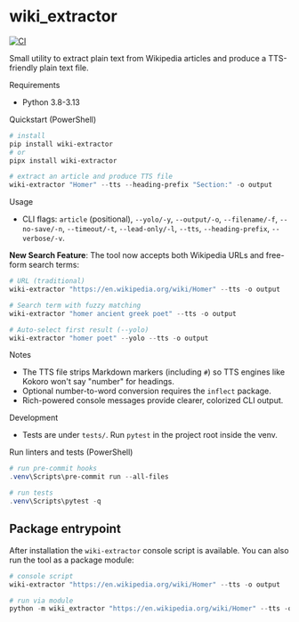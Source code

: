 # wiki_extractor

[![CI](https://github.com/patrickdeanbrown/wiki_extractor/actions/workflows/python-tests.yml/badge.svg)](https://github.com/patrickdeanbrown/wiki_extractor/actions/workflows/python-tests.yml)

Small utility to extract plain text from Wikipedia articles and produce a TTS-friendly plain text file.

Requirements
- Python 3.8-3.13

Quickstart (PowerShell)

```powershell
# install
pip install wiki-extractor
# or
pipx install wiki-extractor

# extract an article and produce TTS file
wiki-extractor "Homer" --tts --heading-prefix "Section:" -o output
```

Usage

- CLI flags: `article` (positional), `--yolo/-y`, `--output/-o`, `--filename/-f`, `--no-save/-n`, `--timeout/-t`, `--lead-only/-l`, `--tts`, `--heading-prefix`, `--verbose/-v`.

**New Search Feature**: The tool now accepts both Wikipedia URLs and free-form search terms:

```powershell
# URL (traditional)
wiki-extractor "https://en.wikipedia.org/wiki/Homer" --tts -o output

# Search term with fuzzy matching
wiki-extractor "homer ancient greek poet" --tts -o output

# Auto-select first result (--yolo)
wiki-extractor "homer poet" --yolo --tts -o output
```

Notes
- The TTS file strips Markdown markers (including `#`) so TTS engines like Kokoro won't say "number" for headings.
- Optional number-to-word conversion requires the `inflect` package.
- Rich-powered console messages provide clearer, colorized CLI output.

Development
- Tests are under `tests/`. Run `pytest` in the project root inside the venv.

Run linters and tests (PowerShell)

```powershell
# run pre-commit hooks
.venv\Scripts\pre-commit run --all-files

# run tests
.venv\Scripts\pytest -q
```

Package entrypoint
------------------

After installation the `wiki-extractor` console script is available. You can also run the tool as a package module:

```powershell
# console script
wiki-extractor "https://en.wikipedia.org/wiki/Homer" --tts -o output

# run via module
python -m wiki_extractor "https://en.wikipedia.org/wiki/Homer" --tts -o output
```
